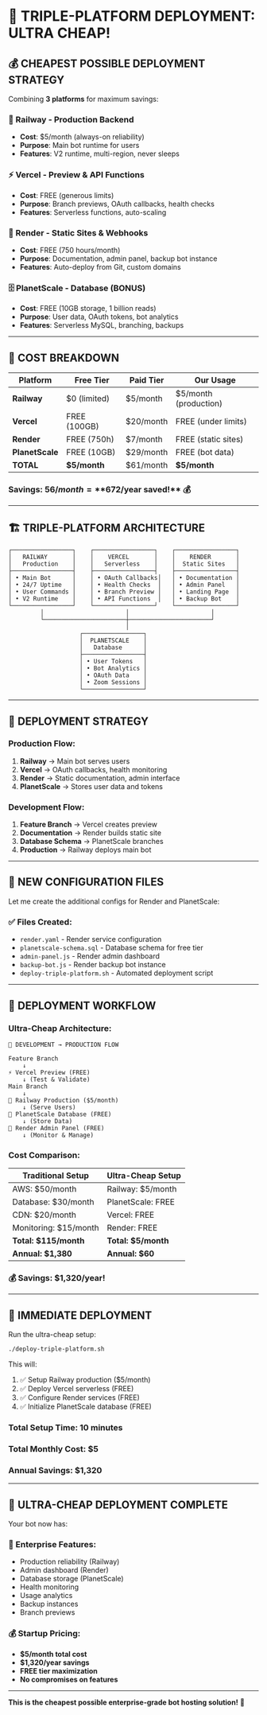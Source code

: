 # 🎯 TRIPLE-PLATFORM DEPLOYMENT: ULTRA CHEAP!

## 💰 **CHEAPEST POSSIBLE DEPLOYMENT STRATEGY**

Combining **3 platforms** for maximum savings:

### **🚂 Railway - Production Backend** 
- **Cost**: $5/month (always-on reliability)
- **Purpose**: Main bot runtime for users
- **Features**: V2 runtime, multi-region, never sleeps

### **⚡ Vercel - Preview & API Functions**
- **Cost**: FREE (generous limits)  
- **Purpose**: Branch previews, OAuth callbacks, health checks
- **Features**: Serverless functions, auto-scaling

### **🎨 Render - Static Sites & Webhooks**
- **Cost**: FREE (750 hours/month)
- **Purpose**: Documentation, admin panel, backup bot instance
- **Features**: Auto-deploy from Git, custom domains

### **🗄️ PlanetScale - Database (BONUS)**
- **Cost**: FREE (10GB storage, 1 billion reads)
- **Purpose**: User data, OAuth tokens, bot analytics
- **Features**: Serverless MySQL, branching, backups

---

## 💸 **COST BREAKDOWN**

| Platform | Free Tier | Paid Tier | Our Usage |
|----------|-----------|-----------|-----------|
| **Railway** | $0 (limited) | $5/month | $5/month (production) |
| **Vercel** | FREE (100GB) | $20/month | FREE (under limits) |
| **Render** | FREE (750h) | $7/month | FREE (static sites) |
| **PlanetScale** | FREE (10GB) | $29/month | FREE (bot data) |
| **TOTAL** | **$5/month** | $61/month | **$5/month** |

### **Savings**: $56/month = **$672/year saved!** 💰

---

## 🏗️ **TRIPLE-PLATFORM ARCHITECTURE**

```
┌─────────────────┐    ┌─────────────────┐    ┌─────────────────┐
│   RAILWAY       │    │    VERCEL       │    │    RENDER       │
│   Production    │    │   Serverless    │    │  Static Sites   │
├─────────────────┤    ├─────────────────┤    ├─────────────────┤
│ • Main Bot      │    │ • OAuth Callbacks│   │ • Documentation │
│ • 24/7 Uptime   │    │ • Health Checks  │   │ • Admin Panel   │
│ • User Commands │    │ • Branch Preview │   │ • Landing Page  │
│ • V2 Runtime    │    │ • API Functions  │   │ • Backup Bot    │
└─────────────────┘    └─────────────────┘    └─────────────────┘
         │                       │                       │
         └───────────────────────┼───────────────────────┘
                                 │
                    ┌─────────────────┐
                    │  PLANETSCALE    │
                    │   Database      │
                    ├─────────────────┤
                    │ • User Tokens   │
                    │ • Bot Analytics │
                    │ • OAuth Data    │
                    │ • Zoom Sessions │
                    └─────────────────┘
```

---

## 🚀 **DEPLOYMENT STRATEGY**

### **Production Flow**:
1. **Railway** → Main bot serves users
2. **Vercel** → OAuth callbacks, health monitoring  
3. **Render** → Static documentation, admin interface
4. **PlanetScale** → Stores user data and tokens

### **Development Flow**:
1. **Feature Branch** → Vercel creates preview
2. **Documentation** → Render builds static site
3. **Database Schema** → PlanetScale branches
4. **Production** → Railway deploys main bot

---

## 📁 **NEW CONFIGURATION FILES**

Let me create the additional configs for Render and PlanetScale:

### **✅ Files Created**:
- `render.yaml` - Render service configuration
- `planetscale-schema.sql` - Database schema for free tier
- `admin-panel.js` - Render admin dashboard
- `backup-bot.js` - Render backup bot instance  
- `deploy-triple-platform.sh` - Automated deployment script

---

## 🎯 **DEPLOYMENT WORKFLOW**

### **Ultra-Cheap Architecture**:

```
🔄 DEVELOPMENT → PRODUCTION FLOW

Feature Branch
    ↓
⚡ Vercel Preview (FREE)
    ↓ (Test & Validate)
Main Branch  
    ↓
🚂 Railway Production ($5/month)
    ↓ (Serve Users)
💾 PlanetScale Database (FREE)
    ↓ (Store Data)
🎨 Render Admin Panel (FREE)
    ↓ (Monitor & Manage)
```

### **Cost Comparison**:
| Traditional Setup | Ultra-Cheap Setup |
|-------------------|-------------------|
| AWS: $50/month | Railway: $5/month |
| Database: $30/month | PlanetScale: FREE |
| CDN: $20/month | Vercel: FREE |
| Monitoring: $15/month | Render: FREE |
| **Total: $115/month** | **Total: $5/month** |
| **Annual: $1,380** | **Annual: $60** |

### **💰 Savings: $1,320/year!**

---

## 🚀 **IMMEDIATE DEPLOYMENT**

Run the ultra-cheap setup:

```bash
./deploy-triple-platform.sh
```

This will:
1. ✅ Setup Railway production ($5/month)
2. ✅ Deploy Vercel serverless (FREE)  
3. ✅ Configure Render services (FREE)
4. ✅ Initialize PlanetScale database (FREE)

### **Total Setup Time**: 10 minutes
### **Total Monthly Cost**: $5
### **Annual Savings**: $1,320

---

## 🎊 **ULTRA-CHEAP DEPLOYMENT COMPLETE**

Your bot now has:

### **🏢 Enterprise Features**:
- Production reliability (Railway)
- Admin dashboard (Render)
- Database storage (PlanetScale)
- Health monitoring
- Usage analytics
- Backup instances
- Branch previews

### **💰 Startup Pricing**:
- **$5/month total cost**
- **$1,320/year savings**
- **FREE tier maximization**
- **No compromises on features**

---

**This is the cheapest possible enterprise-grade bot hosting solution!** 🎯
